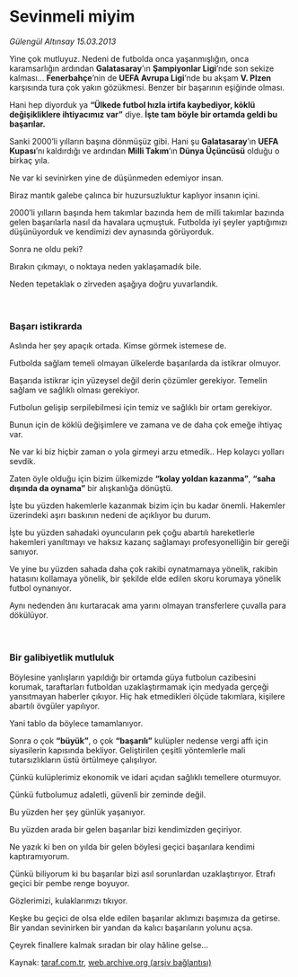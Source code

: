 # Sevinmeli miyim

*Gülengül Altınsay 15.03.2013*

<div class="yazi"><p>Yine çok mutluyuz. Nedeni de futbolda onca yaşanmışlığın, onca karamsarlığın ardından <b>Galatasaray</b>’ın <b>Şampiyonlar Ligi</b>’nde son sekize kalması... <b>Fenerbahçe</b>’nin de <b>UEFA Avrupa Ligi</b>’nde bu akşam <b>V. Plzen</b> karşısında tura çok yakın gözükmesi. Benzer bir başarının eşiğinde olması.</p>
<p>Hani hep diyorduk ya <b>“Ülkede futbol hızla irtifa kaybediyor, köklü değişikliklere ihtiyacımız var”</b> diye. <b>İşte tam böyle bir ortamda geldi bu başarılar.</b> </p>
<p>Sanki 2000’li yılların başına dönmüşüz gibi. Hani şu <b>Galatasaray</b>’ın <b>UEFA Kupası</b>’nı kaldırdığı ve ardından <b>Milli Takım</b>’ın <b>Dünya Üçüncüsü</b> olduğu o birkaç yıla.</p>
<p>Ne var ki sevinirken yine de düşünmeden edemiyor insan.</p>
<p>Biraz mantık galebe çalınca bir huzursuzluktur kaplıyor insanın içini.</p>
<p>2000’li yılların başında hem takımlar bazında hem de milli takımlar bazında gelen başarılarla nasıl da havalara uçmuştuk. Futbolda iyi şeyler yaptığımızı düşünüyorduk ve kendimizi dev aynasında görüyorduk.</p>
<p>Sonra ne oldu peki? </p>
<p>Bırakın çıkmayı, o noktaya neden yaklaşamadık bile.</p>
<p>Neden tepetaklak o zirveden aşağıya doğru yuvarlandık.<br/><br/><br/></p>
<h3>Başarı istikrarda</h3>
<p>Aslında her şey apaçık ortada. Kimse görmek istemese de. </p>
<p>Futbolda sağlam temeli olmayan ülkelerde başarılarda da istikrar olmuyor.</p>
<p>Başarıda istikrar için yüzeysel değil derin çözümler gerekiyor. Temelin sağlam ve sağlıklı olması gerekiyor.</p>
<p>Futbolun gelişip serpilebilmesi için temiz ve sağlıklı bir ortam gerekiyor.</p>
<p>Bunun için de köklü değişimlere ve zamana ve de daha çok emeğe ihtiyaç var.</p>
<p>Ne var ki biz hiçbir zaman o yola girmeyi arzu etmedik.. Hep kolaycı yolları sevdik.</p>
<p>Zaten öyle olduğu için bizim ülkemizde <b>“kolay yoldan kazanma”</b>, <b>“saha dışında da oynama”</b> bir alışkanlığa dönüştü.</p>
<p>İşte bu yüzden hakemlerle kazanmak bizim için bu kadar önemli. Hakemler üzerindeki aşırı baskının nedeni de açıklıyor bu durum.</p>
<p>İşte bu yüzden sahadaki oyuncuların pek çoğu abartılı hareketlerle hakemleri yanıltmayı ve haksız kazanç sağlamayı profesyonelliğin bir gereği sanıyor.</p>
<p>Ve yine bu yüzden sahada daha çok rakibi oynatmamaya yönelik, rakibin hatasını kollamaya yönelik, bir şekilde elde edilen skoru korumaya yönelik futbol oynanıyor.</p>
<p>Aynı nedenden ânı kurtaracak ama yarını olmayan transferlere çuvalla para dökülüyor.<br/><br/><br/></p>
<h3>Bir galibiyetlik mutluluk</h3>
<p>Böylesine yanlışların yapıldığı bir ortamda güya futbolun cazibesini korumak, taraftarları futboldan uzaklaştırmamak için medyada gerçeği yansıtmayan haberler çıkıyor. Hiç hak etmedikleri ölçüde takımlara, kişilere abartılı övgüler yapılıyor.</p>
<p>Yani tablo da böylece tamamlanıyor.</p>
<p>Sonra o çok <b>“büyük”</b>, o çok <b>“başarılı”</b> kulüpler nedense vergi affı için siyasilerin kapısında bekliyor. Geliştirilen çeşitli yöntemlerle mali tutarsızlıkların üstü örtülmeye çalışılıyor.</p>
<p>Çünkü kulüplerimiz ekonomik ve idari açıdan sağlıklı temellere oturmuyor.</p>
<p>Çünkü futbolumuz adaletli, güvenli bir zeminde değil.</p>
<p>Bu yüzden her şey günlük yaşanıyor.</p>
<p>Bu yüzden arada bir gelen başarılar bizi kendimizden geçiriyor.</p>
<p>Ne yazık ki ben on yılda bir gelen böylesi geçici başarılara kendimi kaptıramıyorum. </p>
<p>Çünkü biliyorum ki bu başarılar bizi asıl sorunlardan uzaklaştırıyor. Etrafı geçici bir pembe renge boyuyor.</p>
<p>Gözlerimizi, kulaklarımızı tıkıyor. </p>
<p>Keşke bu geçici de olsa elde edilen başarılar aklımızı başımıza da getirse. Bir yandan sevinirken bir yandan da kalıcı başarıların yolunu açsa. </p>
<p>Çeyrek finallere kalmak sıradan bir olay hâline gelse...</p>
</div>

Kaynak: [taraf.com.tr](http://www.taraf.com.tr/gulengul-altinsay/makale-sevinmeli-miyim.htm), [web.archive.org (arşiv bağlantısı)](http://web.archive.org/web/20131107111621/http://www.taraf.com.tr/gulengul-altinsay/makale-sevinmeli-miyim.htm)
